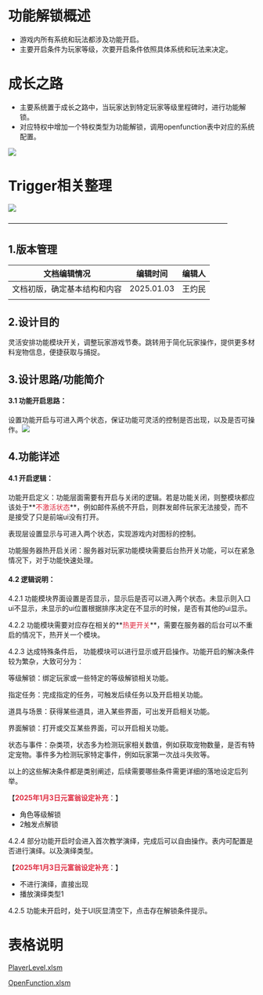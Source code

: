 # 功能解锁概述
+ 游戏内所有系统和玩法都涉及功能开启。
+ 主要开启条件为玩家等级，次要开启条件依照具体系统和玩法来决定。

# 成长之路
+ 主要系统置于成长之路中，当玩家达到特定玩家等级里程碑时，进行功能解锁。
+ 对应特权中增加一个特权类型为功能解锁，调用openfunction表中对应的系统配置。

![](https://cdn.nlark.com/yuque/0/2024/png/43554293/1719822514017-917430da-a45b-4e57-ba9c-61ee430916ae.png)

# Trigger相关整理
![](https://cdn.nlark.com/yuque/0/2024/png/43554293/1719905970737-b2781b83-ec3f-4a81-8d47-f056b07167d9.png)

————————————————————————————————

## 1.版本管理
| 文档编辑情况 | 编辑时间 | 编辑人 |
| --- | --- | --- |
| 文档初版，确定基本结构和内容 | 2025.01.03<br/> | 王灼民 |
|  |  |  |


## 2.设计目的
灵活安排功能模块开关，调整玩家游戏节奏。跳转用于简化玩家操作，提供更多材料宠物信息，便捷获取与捕捉。

## 3.设计思路/功能简介
#### 3.1 功能开启思路：
设置功能开启与可进入两个状态，保证功能可灵活的控制是否出现，以及是否可操作。![](https://cdn.nlark.com/yuque/0/2024/png/45603655/1719829739015-e7ea10d9-b10b-4eb9-8b2b-15e60b247c54.png)

## 4.功能详述
#### 4.1 开启逻辑：
功能开启定义：功能层面需要有开启与关闭的逻辑。若是功能关闭，则整模块都应该处于**<font style="color:#DF2A3F;">不激活状态</font>**，例如邮件系统不开启，则群发邮件玩家无法接受，而不是接受了只是前端ui没有打开。

表现层设置显示与可进入两个状态，实现游戏内对图标的控制。

功能服务器热开启关闭：服务器对玩家功能模块需要后台热开关功能，可以在紧急情况下，对于功能快速处理。



#### 4.2 逻辑说明：
4.2.1 功能模块界面设置是否显示，显示后是否可以进入两个状态。未显示则入口ui不显示，未显示的ui位置根据排序决定在不显示的时候，是否有其他的ui显示。

4.2.2 功能模块需要对应存在相关的**<font style="color:#DF2A3F;">热更开关</font>**，需要在服务器的后台可以不重启的情况下，热开关一个模块。

4.2.3 达成特殊条件后， 功能模块可以进行显示或开启操作。功能开启的解决条件较为繁杂，大致可分为：

等级解锁：绑定玩家或一些特定的等级解锁相关功能。

指定任务：完成指定的任务，可触发后续任务以及开启相关功能。

道具与场景：获得某些道具，进入某些界面，可出发开启相关功能。

界面解锁：打开或交互某些界面，可以开启相关功能。

状态与事件：杂类项，状态多为检测玩家相关数值，例如获取宠物数量，是否有特定宠物。事件多为检测玩家特定事件，例如玩家第一次战斗失败等。

以上的这些解决条件都是类别阐述，后续需要哪些条件需更详细的落地设定后列举。

【**<font style="color:#DF2A3F;">2025年1月3日元富翁设定补充</font>**：】

+ 角色等级解锁
+ 2触发点解锁



4.2.4 部分功能开启时会进入首次教学演绎，完成后可以自由操作。表内可配置是否进行演绎。以及演绎类型。

【**<font style="color:#DF2A3F;">2025年1月3日元富翁设定补充</font>**：】

+ 不进行演绎，直接出现
+ 播放演绎类型1



4.2.5 功能未开启时，处于UI灰显清空下，点击存在解锁条件提示。



# 表格说明
[PlayerLevel.xlsm](https://snh48group.yuque.com/attachments/yuque/0/2024/xlsm/43554293/1719822758668-5e2d7c6d-2742-4a12-974d-b09718c9c3a2.xlsm)

[OpenFunction.xlsm](https://snh48group.yuque.com/attachments/yuque/0/2024/xlsm/43554293/1719822870106-df06ed33-9ac2-4f71-93bf-8d2841041ea3.xlsm)







